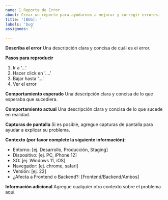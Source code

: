 ```yaml
---
name: 🐛 Reporte de Error
about: Crear un reporte para ayudarnos a mejorar y corregir errores.
title: '[BUG]: '
labels: 'bug'
assignees: ''

---
```


**Describa el error**
Una descripción clara y concisa de cuál es el error.

**Pasos para reproducir**
1. Ir a '...'
2. Hacer click en '....'
3. Bajar hasta '....'
4. Ver el error

**Comportamiento esperado**
Una descripción clara y concisa de lo que esperaba que sucediera.

**Comportamiento actual**
Una descripción clara y concisa de lo que sucede en realidad.

**Capturas de pantalla**
Si es posible, agregue capturas de pantalla para ayudar a explicar su problema.

**Contexto (por favor complete la siguiente información):**
 - Entorno: [ej. Desarrollo, Producción, Staging]
 - Dispositivo: [ej. PC, iPhone 12]
 - SO: [ej. Windows 11, iOS]
 - Navegador: [ej. chrome, safari]
 - Versión: [ej. 22]
 - ¿Afecta a Frontend o Backend?: [Frontend/Backend/Ambos]

**Información adicional**
Agregue cualquier otro contexto sobre el problema aquí.